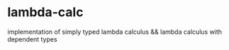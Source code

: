 # lambda-calc
implementation of simply typed lambda calculus &amp;&amp; lambda calculus with dependent types
